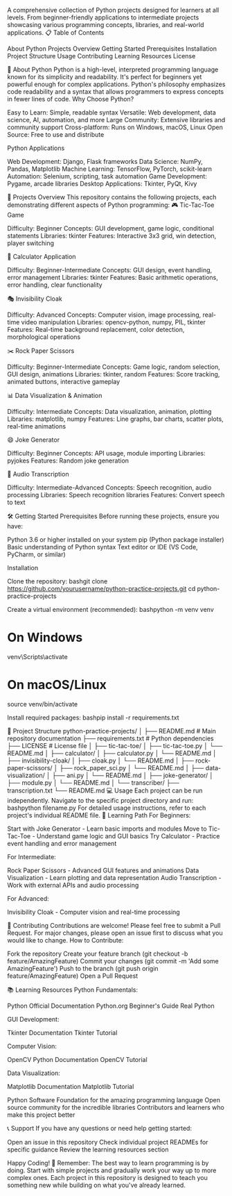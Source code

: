 A comprehensive collection of Python projects designed for learners at all levels. From beginner-friendly applications to intermediate projects showcasing various programming concepts, libraries, and real-world applications.
📋 Table of Contents

About Python
Projects Overview
Getting Started
Prerequisites
Installation
Project Structure
Usage
Contributing
Learning Resources
License

🐍 About Python
Python is a high-level, interpreted programming language known for its simplicity and readability. It's perfect for beginners yet powerful enough for complex applications. Python's philosophy emphasizes code readability and a syntax that allows programmers to express concepts in fewer lines of code.
Why Choose Python?

Easy to Learn: Simple, readable syntax
Versatile: Web development, data science, AI, automation, and more
Large Community: Extensive libraries and community support
Cross-platform: Runs on Windows, macOS, Linux
Open Source: Free to use and distribute

Python Applications

Web Development: Django, Flask frameworks
Data Science: NumPy, Pandas, Matplotlib
Machine Learning: TensorFlow, PyTorch, scikit-learn
Automation: Selenium, scripting, task automation
Game Development: Pygame, arcade libraries
Desktop Applications: Tkinter, PyQt, Kivy

🚀 Projects Overview
This repository contains the following projects, each demonstrating different aspects of Python programming:
🎮 Tic-Tac-Toe Game

Difficulty: Beginner
Concepts: GUI development, game logic, conditional statements
Libraries: tkinter
Features: Interactive 3x3 grid, win detection, player switching

🧮 Calculator Application

Difficulty: Beginner-Intermediate
Concepts: GUI design, event handling, error management
Libraries: tkinter
Features: Basic arithmetic operations, error handling, clear functionality

🎭 Invisibility Cloak

Difficulty: Advanced
Concepts: Computer vision, image processing, real-time video manipulation
Libraries: opencv-python, numpy, PIL, tkinter
Features: Real-time background replacement, color detection, morphological operations

✂️ Rock Paper Scissors

Difficulty: Beginner-Intermediate
Concepts: Game logic, random selection, GUI design, animations
Libraries: tkinter, random
Features: Score tracking, animated buttons, interactive gameplay

📊 Data Visualization & Animation

Difficulty: Intermediate
Concepts: Data visualization, animation, plotting
Libraries: matplotlib, numpy
Features: Line graphs, bar charts, scatter plots, real-time animations

😄 Joke Generator

Difficulty: Beginner
Concepts: API usage, module importing
Libraries: pyjokes
Features: Random joke generation

🎤 Audio Transcription

Difficulty: Intermediate-Advanced
Concepts: Speech recognition, audio processing
Libraries: Speech recognition libraries
Features: Convert speech to text

🛠️ Getting Started
Prerequisites
Before running these projects, ensure you have:

Python 3.6 or higher installed on your system
pip (Python package installer)
Basic understanding of Python syntax
Text editor or IDE (VS Code, PyCharm, or similar)

Installation

Clone the repository:
bashgit clone https://github.com/yourusername/python-practice-projects.git
cd python-practice-projects

Create a virtual environment (recommended):
bashpython -m venv venv

# On Windows
venv\Scripts\activate

# On macOS/Linux
source venv/bin/activate

Install required packages:
bashpip install -r requirements.txt


📁 Project Structure
python-practice-projects/
│
├── README.md                 # Main repository documentation
├── requirements.txt          # Python dependencies
├── LICENSE                  # License file
│
├── tic-tac-toe/
│   ├── tic-tac-toe.py
│   └── README.md
│
├── calculator/
│   ├── calculator.py
│   └── README.md
│
├── invisibility-cloak/
│   ├── cloak.py
│   └── README.md
│
├── rock-paper-scissors/
│   ├── rock_paper_sci.py
│   └── README.md
│
├── data-visualization/
│   ├── ani.py
│   └── README.md
│
├── joke-generator/
│   ├── module.py
│   └── README.md
│
└── transcriber/
    ├── transcription.txt
    └── README.md
💻 Usage
Each project can be run independently. Navigate to the specific project directory and run:
bashpython filename.py
For detailed usage instructions, refer to each project's individual README file.
🎯 Learning Path
For Beginners:

Start with Joke Generator - Learn basic imports and modules
Move to Tic-Tac-Toe - Understand game logic and GUI basics
Try Calculator - Practice event handling and error management

For Intermediate:

Rock Paper Scissors - Advanced GUI features and animations
Data Visualization - Learn plotting and data representation
Audio Transcription - Work with external APIs and audio processing

For Advanced:

Invisibility Cloak - Computer vision and real-time processing

🤝 Contributing
Contributions are welcome! Please feel free to submit a Pull Request. For major changes, please open an issue first to discuss what you would like to change.
How to Contribute:

Fork the repository
Create your feature branch (git checkout -b feature/AmazingFeature)
Commit your changes (git commit -m 'Add some AmazingFeature')
Push to the branch (git push origin feature/AmazingFeature)
Open a Pull Request

📚 Learning Resources
Python Fundamentals:

Python Official Documentation
Python.org Beginner's Guide
Real Python

GUI Development:

Tkinter Documentation
Tkinter Tutorial

Computer Vision:

OpenCV Python Documentation
OpenCV Tutorial

Data Visualization:

Matplotlib Documentation
Matplotlib Tutorial


Python Software Foundation for the amazing programming language
Open source community for the incredible libraries
Contributors and learners who make this project better

📞 Support
If you have any questions or need help getting started:

Open an issue in this repository
Check individual project READMEs for specific guidance
Review the learning resources section


Happy Coding! 🚀
Remember: The best way to learn programming is by doing. Start with simple projects and gradually work your way up to more complex ones. Each project in this repository is designed to teach you something new while building on what you've already learned.
